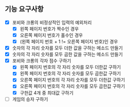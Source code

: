 ## 기능 요구사항

- [x] 포비와 크롱의 비정상적인 입력의 예외처리
    - [x] 왼쪽 페이지 번호가 짝수인 경우
    - [x] 오른쪽 페이지 번호가 홀수인 경우
    - [x] (왼쪽 페이지 번호 + 1 != 오른쪽 페이지 번호)인 경우
- [x] 숫자의 각 자리 숫자를 모두 더한 값을 구하는 메소드 만들기
- [x] 숫자의 각 자리 숫자를 모두 곱한 값을 구하는 메소드 만들기
- [x] 포비와 크롱의 각자 점수 구하기
    - [x] 왼쪽 페이지 번호의 각 자리 숫자를 모두 더한값 구하기
    - [x] 왼쪽 페이지 번호의 각 자리 숫자를 모두 곱한값 구하기
    - [x] 오른쪽 페이지 번호의 각 자리 숫자를 모두 더한값 구하기
    - [x] 오른쪽 페이지 번호의 각 자리 숫자를 모두 곱한값 구하기
    - [x] 구한값 4개 중 최대값 구하기
- [ ] 게임의 승자 구하기